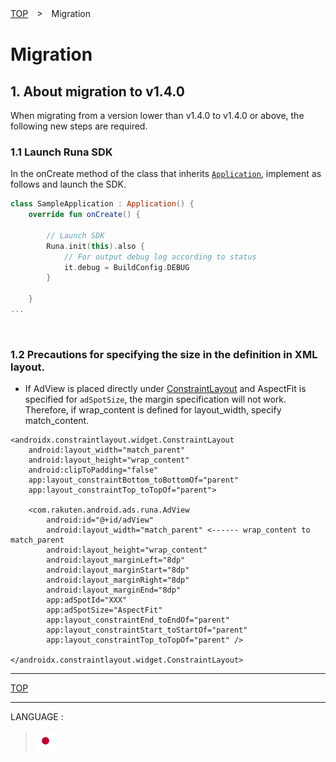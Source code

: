 [TOP](/README.md#top)　>　Migration

# Migration

## 1. About migration to v1.4.0

When migrating from a version lower than v1.4.0 to v1.4.0 or above, the following new steps are required.

### 1.1 Launch Runa SDK

In the onCreate method of the class that inherits [`Application`](https://developer.android.com/reference/android/app/Application), implement as follows and launch the SDK.

```kotlin
class SampleApplication : Application() {
    override fun onCreate() {

        // Launch SDK
        Runa.init(this).also {
            // For output debug log according to status
            it.debug = BuildConfig.DEBUG
        }

    }
...
```

<br>

### 1.2 Precautions for specifying the size in the definition in XML layout.

* If AdView is placed directly under [ConstraintLayout](https://developer.android.com/reference/androidx/constraintlayout/widget/ConstraintLayout) and AspectFit is specified for `adSpotSize`, the margin specification will not work.<br> Therefore, if wrap_content is defined for layout_width, specify match_content.

```
<androidx.constraintlayout.widget.ConstraintLayout
    android:layout_width="match_parent"
    android:layout_height="wrap_content"
    android:clipToPadding="false"
    app:layout_constraintBottom_toBottomOf="parent"
    app:layout_constraintTop_toTopOf="parent">

    <com.rakuten.android.ads.runa.AdView
        android:id="@+id/adView"
        android:layout_width="match_parent" <------ wrap_content to match_parent
        android:layout_height="wrap_content"
        android:layout_marginLeft="8dp"
        android:layout_marginStart="8dp"
        android:layout_marginRight="8dp"
        android:layout_marginEnd="8dp"
        app:adSpotId="XXX"
        app:adSpotSize="AspectFit"
        app:layout_constraintEnd_toEndOf="parent"
        app:layout_constraintStart_toStartOf="parent"
        app:layout_constraintTop_toTopOf="parent" />

</androidx.constraintlayout.widget.ConstraintLayout>
```



---
[TOP](/README.md#top)

---
LANGUAGE :
> [![ja](/doc/lang/ja.png)](/doc/ja/migration/README.md)
